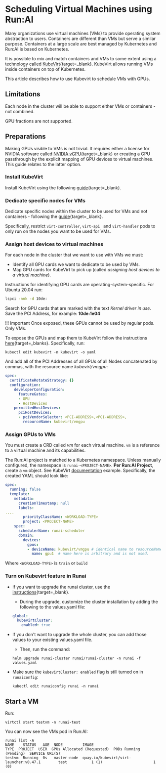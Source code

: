 # Scheduling Virtual Machines using Run:AI

Many organizations use virtual machines (VMs) to provide operating system abstraction to users. Containers are different than VMs but serve a similar purpose. Containers at a large scale are best managed by Kubernetes and Run:AI is based on Kubernetes. 

It is possible to mix and match containers and VMs to some extent using a technology called [KubeVirt]( https://kubevirt.io){target=_blank}. KubeVirt allows running VMs inside containers on top of Kubernetes. 

This article describes how to use Kubevirt to schedule VMs with GPUs.

## Limitations

Each node in the cluster will be able to support either VMs or containers - not combined.

GPU fractions are not supported. 

## Preparations

Making GPUs visible to VMs is not trivial. It requires either a license for NVIDIA software called [NVIDIA vGPU](https://www.nvidia.com/en-us/data-center/virtual-solutions/){target=_blank} or creating a GPU passthrough by the explicit mapping of GPU devices to virtual machines. This guide relates to the latter option. 

### Install KubeVirt

Install KubeVirt using the following [guide](https://kubevirt.io/quickstart_cloud/){target=_blank}.

### Dedicate specific nodes for VMs

Dedicate specific nodes within the cluster to be used for VMs and not containers - following the [guide](https://kubevirt.io/user-guide/operations/installation/#restricting-kubevirt-components-node-placement){target=_blank}.

Specifically, restrict `virt-controller`, `virt-api ` and `virt-handler` pods to only run on the nodes you want to be used for VMs.

### Assign host devices to virtual machines

For each node in the cluster that we want to use with VMs we must:

* Identify all GPU cards we want to dedicate to be used by VMs.
* Map GPU cards for KubeVirt to pick up (called _assigning host devices to a virtual machine_).

Instructions for identifying GPU cards are operating-system-specific. For Ubuntu 20.04 run:

``` bash
lspci -nnk -d 10de:
```

Search for GPU cards that are marked with the text _Kernel driver in use_. Save the PCI Address, for example: __10de:1e04__

!!! Important
    Once exposed, these GPUs cannot be used by regular pods. Only VMs. 




To expose the GPUs and map them to KubeVirt follow the instructions [here](https://kubevirt.io/user-guide/virtual_machines/host-devices/){target=_blanks}. Specifically, run:


```
kubectl edit kubevirt -n kubevirt -o yaml
```

And add all of the PCI Addresses of all GPUs of all Nodes concatenated by commas, with the resource name _kubevirt/vmgpu_:

``` YAML
spec:
  certificateRotateStrategy: {}
  configuration:
    developerConfiguration:
      featureGates:
      - GPU
      - HostDevices
    permittedHostDevices:
      pciHostDevices:
      - pciVendorSelector: <PCI-ADDRESS>,<PCI-ADDRESS>,
        resourceName: kubevirt/vmgpu
```

### Assign GPUs to VMs

You must create a CRD called _vm_ for each virtual machine. `vm` is a reference to a virtual machine and its capabilities.

The Run:AI project is matched to a Kubernetes namespace. Unless manually configured, the namespace is `runai-<PROJECT-NAME>`. __Per Run:AI Project__, create a `vm` object. See KubeVirt [documentation](https://kubevirt.io/labs/kubernetes/lab1) example. Specifically, the created YAML should look like:


``` YAML
spec:
  running: false
  template:
    metadata:
      creationTimestamp: null
      labels:
....
        priorityClassName: <WORKLOAD-TYPE>
        project: <PROJECT-NAME>
    spec:
      schedulerName: runai-scheduler
      domain:
        devices:
          gpus:
          - deviceName: kubevirt/vmgpu # identical name to resourceName above
            name: gpu1  # name here is arbitrary and is not used. 
```

Where `<WORKLOAD-TYPE>` is `train` or `build`

### Turn on Kubevirt feature in Runai

* If you want to upgrade the runai cluster, use the [instructions](https://docs.run.ai/admin/runai-setup/cluster-setup/cluster-upgrade/){target=_blank}. 
  
    * During the upgrade, customize the cluster installation by adding the following to the values.yaml file:

    ``` YAML
    global:
      kubevirtCluster:
        enabled: true
    ```

* If you don't want to upgrade the whole cluster, you can add those values to your existing values.yaml file.

    * Then, run the command:

    ```
    helm upgrade runai-cluster runai/runai-cluster -n runai -f values.yaml
    ```

* Make sure the `kubevirtCluster: enabled` flag is still turned on in `runaiconfig`:

    ```
    kubectl edit runaiconfig runai -n runai
    ```

## Start a VM

Run:

```
virtctl start testvm -n runai-test
```

You can now see the VMs pod in Run:AI:

```
runai list -A
NAME    STATUS   AGE  NODE         IMAGE                                   TYPE  PROJECT  USER  GPUs Allocated (Requested)  PODs Running (Pending)  SERVICE URL(S)
testvm  Running  0s   master-node  quay.io/kubevirt/virt-launcher:v0.47.1        test           1 (1)                       1 (0)
```




